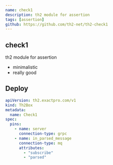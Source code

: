 ```yaml
---
name: check1
description: th2 module for assertion
tags: [assertion]
github: https://github.com/th2-net/th2-check1
---
```


<section>

# check1

th2 module for assertion

- minimalistic
- really good

<module-index-actions />

</section>

<section>

## Deploy

```yaml
apiVersion: th2.exactpro.com/v1
kind: Th2Box
metadata:
  name: Check1
spec:
  pins:
    - name: server
      connection-type: grpc
    - name: in_parsed_message
      connection-type: mq
      attributes:
        - "subscribe"
        - "parsed"
```

</section>
